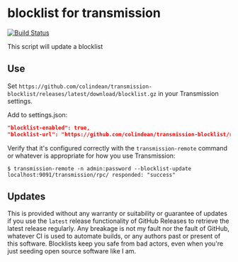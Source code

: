 # blocklist for transmission

[![Build Status](https://travis-ci.com/colindean/transmission-blocklist.svg?branch=master)](https://travis-ci.com/colindean/transmission-blocklist)

This script will update a blocklist

## Use

Set `https://github.com/colindean/transmission-blocklist/releases/latest/download/blocklist.gz` in your Transmission settings.

Add to settings.json:

```json
"blocklist-enabled": true,
"blocklist-url": "https://github.com/colindean/transmission-blocklist/releases/latest/download/blocklist.gz",
```

Verify that it's configured correctly with the `transmission-remote` command or whatever is appropriate for how you use Transmission:

```
$ transmission-remote -n admin:password --blocklist-update
localhost:9091/transmission/rpc/ responded: "success"
```

## Updates

This is provided without any warranty or suitability or guarantee of updates if you use the `latest` release functionality of GitHub Releases to retrieve the latest release regularly.
Any breakage is not my fault nor the fault of GitHub, whatever CI is used to automate builds, or any authors past or present of this software.
Blocklists keep you safe from bad actors, even when you're just seeding open source software like I am.
